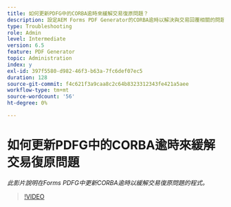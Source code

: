 ```yaml
---
title: 如何更新PDFG中的CORBA逾時來緩解交易復原問題？
description: 設定AEM Forms PDF Generator的CORBA逾時以解決與交易回覆相關的問題
type: Troubleshooting
role: Admin
level: Intermediate
version: 6.5
feature: PDF Generator
topic: Administration
index: y
exl-id: 397f5580-d982-46f3-b63a-7fc6def07ec5
duration: 128
source-git-commit: f4c621f3a9caa8c2c64b8323312343fe421a5aee
workflow-type: tm+mt
source-wordcount: '56'
ht-degree: 0%

---
```


# 如何更新PDFG中的CORBA逾時來緩解交易復原問題

*此影片說明在Forms PDFG中更新CORBA逾時以緩解交易復原問題的程式。*

>[!VIDEO](https://video.tv.adobe.com/v/335512?quality=12&learn=on)
